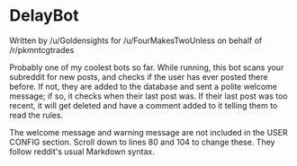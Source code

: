 DelayBot
=============

Written by /u/Goldensights for /u/FourMakesTwoUnless on behalf of /r/pkmntcgtrades

Probably one of my coolest bots so far. While running, this bot scans your subreddit for new posts, and checks if the user has ever posted there before. If not, they are added to the database and sent a polite welcome message; if so, it checks when their last post was. If their last post was too recent, it will get deleted and have a comment added to it telling them to read the rules.

The welcome message and warning message are not included in the USER CONFIG section. Scroll down to lines 80 and 104 to change these. They follow reddit's usual Markdown syntax.